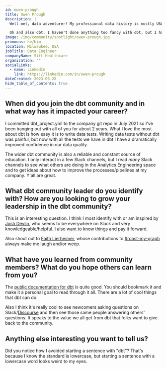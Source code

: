 ```yaml
---
id: owen-prough
title: Owen Prough
description: |
  Well met, data adventurer! My professional data history is mostly USA healthcare-related (shout out to ANSI X12 claim files) while working with large (10k+ employee) software companies and small (but growing!) startups. My constant companion for the last decade has been SQL of various flavors <a href="https://xkcd.com/927/" rel="noopener noreferrer" target="_blank">https://xkcd.com/927/</a>, and these days I mostly work with PostgreSQL, AWS Athena, and Snowflake. I think SQL is a great tool to solve interesting problems.

  Oh and also dbt. I haven't done anything too fancy with dbt, but I have contributed to the <a href="https://docs.getdbt.com/docs/core/connect-data-platform/athena-setup" title="dbt-athena adapter">dbt-athena adapter</a> and a few different packages. Mostly I lurk on Slack, cleverly disguised as a duck. It's a professional goal of mine to someday attend <a href="https://coalesce.getdbt.com/?utm_medium=internal&utm_source=docs&utm_campaign=q3-2024_coalesce-2023_aw&utm_content=coalesce____&utm_term=all_all__" title="Coalesce" rel="noopener noreferrer" target="_blank">Coalesce</a>.
image: /img/community/spotlight/owen-prough.jpg
pronouns: he/him
location: Milwaukee, USA
jobTitle: Data Engineer
companyName: Sift Healthcare
organization: ""
socialLinks:
  - name: LinkedIn
    link: https://linkedin.com/in/owen-prough
dateCreated: 2023-06-28
hide_table_of_contents: true
---
```


## When did you join the dbt community and in what way has it impacted your career?

I committed dbt_project.yml to the company git repo in July 2021 so I've been hanging out with all of you for about 2 years. What I love the most about dbt is how easy it is to write data tests. Writing data tests without dbt was painful, but now with all the tests we have in dbt I have a dramatically improved confidence in our data quality.

The wider dbt community is also a reliable and constant source of education. I only interact in a few Slack channels, but I read *many* Slack channels to see what others are doing in the Analytics Engineering space and to get ideas about how to improve the processes/pipelines at my company. Y'all are great.

## What dbt community leader do you identify with? How are you looking to grow your leadership in the dbt community?

This is an interesting question. I think I most identify with or am inspired by [Josh Devlin](./josh-devlin), who seems to be everywhere on Slack and very knowledgeable/helpful. I also want to know things and pay it forward.

Also shout out to [Faith Lierheimer](./faith-lierheimer), whose contributions to [#roast-my-graph](https://www.getdbt.com/community/join-the-community/?utm_medium=internal&utm_source=docs&utm_campaign=q3-2024_dbt-spotlight_aw&utm_content=____&utm_term=all___) always make me laugh and/or weep.

## What have you learned from community members? What do you hope others can learn from you?

The [public documentation for dbt](https://docs.getdbt.com/docs/introduction) is quite good. You should bookmark it and make it a personal goal to read through it all. There are a lot of cool things that dbt can do.

Also I think it's really cool to see newcomers asking questions on Slack/[Discourse](https://discourse.getdbt.com/) and then see those same people answering others' questions. It speaks to the value we all get from dbt that folks want to give back to the community.

## Anything else interesting you want to tell us?

Did you notice how I avoided starting a sentence with "dbt"? That's because I know the standard is lowercase, but starting a sentence with a lowercase word looks weird to my eyes.
